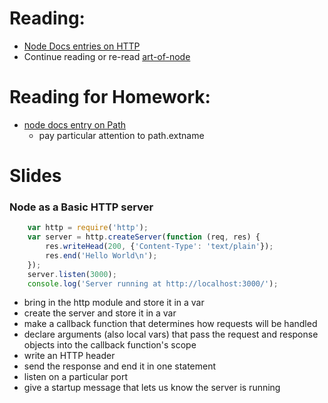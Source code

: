 # Reading:
- [Node Docs entries on HTTP](http://nodejs.org/api/http.html)
- Continue reading or re-read [art-of-node](https://github.com/maxogden/art-of-node)

# Reading for Homework: 
- [node docs entry on Path](http://nodejs.org/api/path.html)
    + pay particular attention to path.extname

# Slides

### Node as a Basic HTTP server
```javascript
    var http = require('http');
    var server = http.createServer(function (req, res) {
        res.writeHead(200, {'Content-Type': 'text/plain'});
        res.end('Hello World\n');
    });
    server.listen(3000);
    console.log('Server running at http://localhost:3000/');

```

- bring in the http module and store it in a var
- create the server and store it in a var
- make a callback function that determines how requests will be handled
- declare arguments (also local vars) that pass the request and response objects into the callback function's scope
- write an HTTP header
- send the response and end it in one statement
- listen on a particular port
- give a startup message that lets us know the server is running





